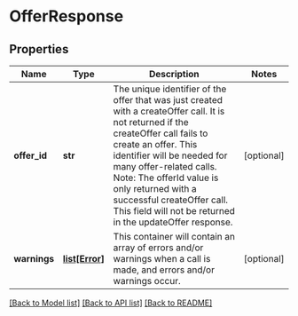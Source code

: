 # OfferResponse

## Properties
Name | Type | Description | Notes
------------ | ------------- | ------------- | -------------
**offer_id** | **str** | The unique identifier of the offer that was just created with a createOffer call. It is not returned if the createOffer call fails to create an offer. This identifier will be needed for many offer-related calls. Note: The offerId value is only returned with a successful createOffer call. This field will not be returned in the updateOffer response. | [optional] 
**warnings** | [**list[Error]**](Error.md) | This container will contain an array of errors and/or warnings when a call is made, and errors and/or warnings occur. | [optional] 

[[Back to Model list]](../README.md#documentation-for-models) [[Back to API list]](../README.md#documentation-for-api-endpoints) [[Back to README]](../README.md)

